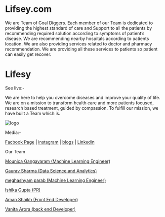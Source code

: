 # Lifsey.com


We are Team of Goal Diggers. Each member of our Team is dedicated to providing the highest standard of care and Support to all the patients by recommending required solution according to symptoms of patient’s disease. We are recommending nearby hospitals according to patients location. We are also providing services related to doctor and pharmacy recommendation. We are providing all these services to patients so patient can easily get recover.


# Lifesy

See live:- 

We are here to help you overcome diseases and improve your quality of life. We are on a mission to transform health care and more patients focused, research based treatment, guided by compassion. To fulfill our mission, we have built a Team which is.


![logo](https://user-images.githubusercontent.com/87700760/126350691-4c0c6dc4-aad2-4782-964f-c6267fc5da62.jpeg)

Media:-

<a href="https://www.facebook.com/?sk=welcome">Facbook Page</a> |
<a href="https://www.instagram.com/caring_here/">instagram</a> |
<a href="https://lifesyheathcare.blogspot.com/">blogs</a> |
<a href="https://www.linkedin.com/in/healthcare-recommendation-423783218/">Linkedin</a>

Our Team

<a href="https://www.instagram.com/mounicagangavaram/">Mounica Gangavaram (Machine Learning Engineer)</a>

<a href="https://www.linkedin.com/in/gaurav-sharma-65190285">Gaurav Sharma (Data Science and Analytics)</a>

<a href="https://www.linkedin.com/in/meghashyam-parab-6898011a4/">meghashyam parab (Machine Learning Engineer)</a>

<a href="https://www.instagram.com/ishika__gupta31/">Ishika Gupta (PR)</a>

<a href="https://www.linkedin.com/in/aman-shaikh-2b6a8b18b/">Aman Shaikh (Front End Developer)</a>

<a href="http://www.linkedin.com/in/vanita-arora-1a0940216">Vanita Arora (back end Developer)</a>
